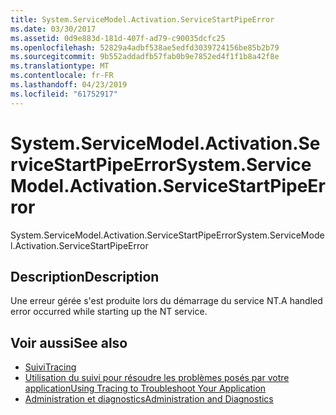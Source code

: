 ```yaml
---
title: System.ServiceModel.Activation.ServiceStartPipeError
ms.date: 03/30/2017
ms.assetid: 0d9e883d-181d-407f-ad79-c90035dcfc25
ms.openlocfilehash: 52829a4adbf538ae5edfd3039724156be85b2b79
ms.sourcegitcommit: 9b552addadfb57fab0b9e7852ed4f1f1b8a42f8e
ms.translationtype: MT
ms.contentlocale: fr-FR
ms.lasthandoff: 04/23/2019
ms.locfileid: "61752917"
---
```

# <a name="systemservicemodelactivationservicestartpipeerror"></a><span data-ttu-id="b644c-102">System.ServiceModel.Activation.ServiceStartPipeError</span><span class="sxs-lookup"><span data-stu-id="b644c-102">System.ServiceModel.Activation.ServiceStartPipeError</span></span>
<span data-ttu-id="b644c-103">System.ServiceModel.Activation.ServiceStartPipeError</span><span class="sxs-lookup"><span data-stu-id="b644c-103">System.ServiceModel.Activation.ServiceStartPipeError</span></span>  
  
## <a name="description"></a><span data-ttu-id="b644c-104">Description</span><span class="sxs-lookup"><span data-stu-id="b644c-104">Description</span></span>  
 <span data-ttu-id="b644c-105">Une erreur gérée s'est produite lors du démarrage du service NT.</span><span class="sxs-lookup"><span data-stu-id="b644c-105">A handled error occurred while starting up the NT service.</span></span>  
  
## <a name="see-also"></a><span data-ttu-id="b644c-106">Voir aussi</span><span class="sxs-lookup"><span data-stu-id="b644c-106">See also</span></span>

- [<span data-ttu-id="b644c-107">Suivi</span><span class="sxs-lookup"><span data-stu-id="b644c-107">Tracing</span></span>](../../../../../docs/framework/wcf/diagnostics/tracing/index.md)
- [<span data-ttu-id="b644c-108">Utilisation du suivi pour résoudre les problèmes posés par votre application</span><span class="sxs-lookup"><span data-stu-id="b644c-108">Using Tracing to Troubleshoot Your Application</span></span>](../../../../../docs/framework/wcf/diagnostics/tracing/using-tracing-to-troubleshoot-your-application.md)
- [<span data-ttu-id="b644c-109">Administration et diagnostics</span><span class="sxs-lookup"><span data-stu-id="b644c-109">Administration and Diagnostics</span></span>](../../../../../docs/framework/wcf/diagnostics/index.md)
